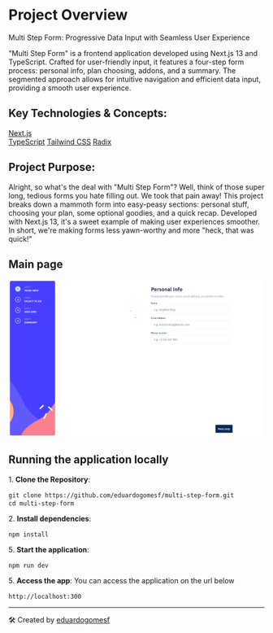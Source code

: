 # Project Overview
Multi Step Form: Progressive Data Input with Seamless User Experience

"Multi Step Form" is a frontend application developed using Next.js 13 and TypeScript. Crafted for user-friendly input, it features a four-step form process: personal info, plan choosing, addons, and a summary. The segmented approach allows for intuitive navigation and efficient data input, providing a smooth user experience.

## Key Technologies & Concepts:
[Next.js](https://nextjs.org/)  
[TypeScript](https://www.typescriptlang.org/)
[Tailwind CSS](https://tailwindcss.com/)
[Radix](https://www.radix-ui.com/)

## Project Purpose:
Alright, so what's the deal with "Multi Step Form"? Well, think of those super long, tedious forms you hate filling out. We took that pain away! This project breaks down a mammoth form into easy-peasy sections: personal stuff, choosing your plan, some optional goodies, and a quick recap. Developed with Next.js 13, it's a sweet example of making user experiences smoother. In short, we're making forms less yawn-worthy and more "heck, that was quick!"

## Main page
![Alt text](./docs/images/multi-step-form.png)

## Running the application locally
1\. **Clone the Repository**:
```
git clone https://github.com/eduardogomesf/multi-step-form.git
cd multi-step-form
```

2\. **Install dependencies**:
```
npm install
```

5\. **Start the application**:
```
npm run dev
```

5\. **Access the app**:
You can access the application on the url below
```
http://localhost:300
```
---
🛠️ Created by [eduardogomesf](https://github.com/eduardogomesf)
